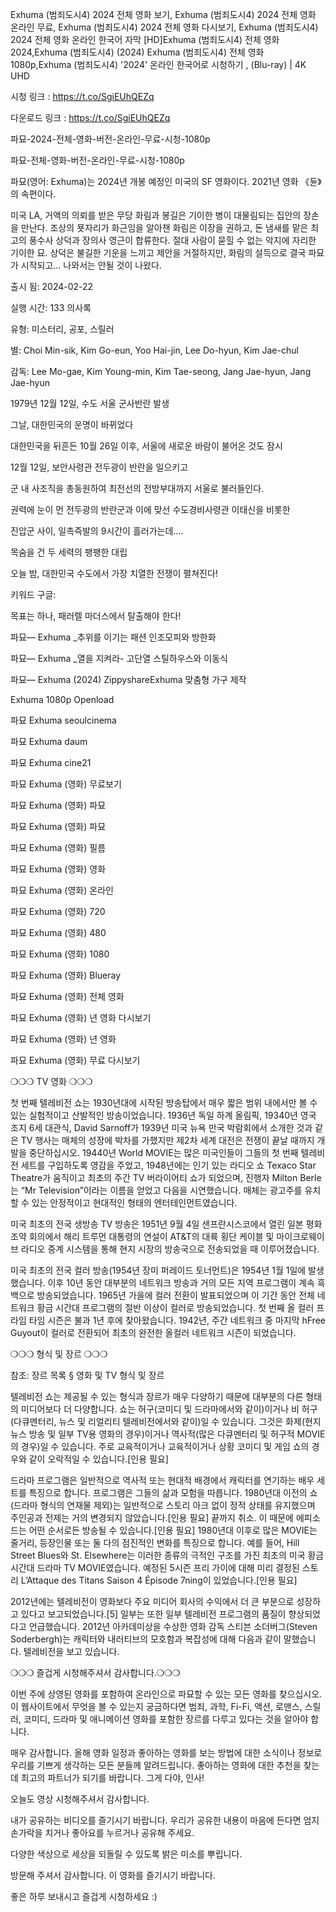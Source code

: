 Exhuma (범죄도시4) 2024 전체 영화 보기, Exhuma (범죄도시4) 2024 전체 영화 온라인 무료, Exhuma (범죄도시4) 2024 전체 영화 다시보기, Exhuma (범죄도시4) 2024 전체 영화 온라인 한국어 자막
[HD]Exhuma (범죄도시4) 전체 영화 2024,Exhuma (범죄도시4) (2024) Exhuma (범죄도시4) 전체 영화 1080p,Exhuma (범죄도시4) '2024' 온라인 한국어로 시청하기 , (Blu-ray) | 4K UHD

시청 링크 : <a href='https://t.co/SgiEUhQEZq' style='display:none;'>https://t.co/SgiEUhQEZq</a>

다운로드 링크 : <a href='https://t.co/SgiEUhQEZq' style='display:none;'>https://t.co/SgiEUhQEZq</a>

파묘-2024-전체-영화-버전-온라인-무료-시청-1080p

파묘-전체-영화-버전-온라인-무료-시청-1080p

파묘(영어: Exhuma)는 2024년 개봉 예정인 미국의 SF 영화이다. 2021년 영화 《듄》의 속편이다.

미국 LA, 거액의 의뢰를 받은 무당 화림과 봉길은 기이한 병이 대물림되는 집안의 장손을 만난다. 조상의 묫자리가 화근임을 알아챈 화림은 이장을 권하고, 돈 냄새를 맡은 최고의 풍수사 상덕과 장의사 영근이 합류한다. 절대 사람이 묻힐 수 없는 악지에 자리한 기이한 묘. 상덕은 불길한 기운을 느끼고 제안을 거절하지만, 화림의 설득으로 결국 파묘가 시작되고… 나와서는 안될 것이 나왔다.

출시 됨: 2024-02-22

실행 시간: 133 의사록

유형: 미스터리, 공포, 스릴러

별: Choi Min-sik, Kim Go-eun, Yoo Hai-jin, Lee Do-hyun, Kim Jae-chul

감독: Lee Mo-gae, Kim Young-min, Kim Tae-seong, Jang Jae-hyun, Jang Jae-hyun


1979년 12월 12일, 수도 서울 군사반란 발생

그날, 대한민국의 운명이 바뀌었다


대한민국을 뒤흔든 10월 26일 이후, 서울에 새로운 바람이 불어온 것도 잠시

12월 12일, 보안사령관 전두광이 반란을 일으키고

군 내 사조직을 총동원하여 최전선의 전방부대까지 서울로 불러들인다.


권력에 눈이 먼 전두광의 반란군과 이에 맞선 수도경비사령관 이태신을 비롯한

진압군 사이, 일촉즉발의 9시간이 흘러가는데….


목숨을 건 두 세력의 팽팽한 대립

오늘 밤, 대한민국 수도에서 가장 치열한 전쟁이 펼쳐진다!





키워드 구글:





목표는 하나, 패러렐 마더스에서 탈출해야 한다!





파묘— Exhuma _추위를 이기는 패션 인조모피와 방한화





파묘— Exhuma _열을 지켜라- 고단열 스틸하우스와 이동식





파묘— Exhuma (2024) ZippyshareExhuma 맞춤형 가구 제작





Exhuma 1080p Openload





파묘 Exhuma seoulcinema





파묘 Exhuma daum





파묘 Exhuma cine21





파묘 Exhuma (영화) 무료보기





파묘 Exhuma (영화) 파묘





파묘 Exhuma (영화) 파묘





파묘 Exhuma (영화) 필름





파묘 Exhuma (영화) 영화





파묘 Exhuma (영화) 온라인





파묘 Exhuma (영화) 720





파묘 Exhuma (영화) 480





파묘 Exhuma (영화) 1080





파묘 Exhuma (영화) Blueray





파묘 Exhuma (영화) 전체 영화





파묘 Exhuma (영화) 년 영화 다시보기





파묘 Exhuma (영화) 년 영화





파묘 Exhuma (영화) 무료 다시보기





❍❍❍ TV 영화 ❍❍❍





첫 번째 텔레비전 쇼는 1930년대에 시작된 방송탑에서 매우 짧은 범위 내에서만 볼 수 있는 실험적이고 산발적인 방송이었습니다. 1936년 독일 하계 올림픽, 19340년 영국 조지 6세 대관식, David Sarnoff가 1939년 미국 뉴욕 만국 박람회에서 소개한 것과 같은 TV 행사는 매체의 성장에 박차를 가했지만 제2차 세계 대전은 전쟁이 끝날 때까지 개발을 중단하십시오. 19440년 World MOVIE는 많은 미국인들이 그들의 첫 번째 텔레비전 세트를 구입하도록 영감을 주었고, 1948년에는 인기 있는 라디오 쇼 Texaco Star Theatre가 움직이고 최초의 주간 TV 버라이어티 쇼가 되었으며, 진행자 Milton Berle는 “Mr Television”이라는 이름을 얻었고 다음을 시연했습니다. 매체는 광고주를 유치할 수 있는 안정적이고 현대적인 형태의 엔터테인먼트였습니다.





미국 최초의 전국 생방송 TV 방송은 1951년 9월 4일 샌프란시스코에서 열린 일본 평화 조약 회의에서 해리 트루먼 대통령의 연설이 AT&T의 대륙 횡단 케이블 및 마이크로웨이브 라디오 중계 시스템을 통해 현지 시장의 방송국으로 전송되었을 때 이루어졌습니다.





미국 최초의 전국 컬러 방송(1954년 장미 퍼레이드 토너먼트)은 1954년 1월 1일에 발생했습니다. 이후 10년 동안 대부분의 네트워크 방송과 거의 모든 지역 프로그램이 계속 흑백으로 방송되었습니다. 1965년 가을에 컬러 전환이 발표되었으며 이 기간 동안 전체 네트워크 황금 시간대 프로그램의 절반 이상이 컬러로 방송되었습니다. 첫 번째 올 컬러 프라임 타임 시즌은 불과 1년 후에 찾아왔습니다. 1942년, 주간 네트워크 중 마지막 hFree Guyout이 컬러로 전환되어 최초의 완전한 올컬러 네트워크 시즌이 되었습니다.





❍❍❍ 형식 및 장르 ❍❍❍





참조: 장르 목록 § 영화 및 TV 형식 및 장르





텔레비전 쇼는 제공될 수 있는 형식과 장르가 매우 다양하기 때문에 대부분의 다른 형태의 미디어보다 더 다양합니다. 쇼는 허구(코미디 및 드라마에서와 같이)이거나 비 허구(다큐멘터리, 뉴스 및 리얼리티 텔레비전에서와 같이)일 수 있습니다. 그것은 화제(현지 뉴스 방송 및 일부 TV용 영화의 경우)이거나 역사적(많은 다큐멘터리 및 허구적 MOVIE의 경우)일 수 있습니다. 주로 교육적이거나 교육적이거나 상황 코미디 및 게임 쇼의 경우와 같이 오락적일 수 있습니다.[인용 필요]





드라마 프로그램은 일반적으로 역사적 또는 현대적 배경에서 캐릭터를 연기하는 배우 세트를 특징으로 합니다. 프로그램은 그들의 삶과 모험을 따릅니다. 1980년대 이전의 쇼(드라마 형식의 연재물 제외)는 일반적으로 스토리 아크 없이 정적 상태를 유지했으며 주인공과 전제는 거의 변경되지 않았습니다.[인용 필요] 끝까지 취소. 이 때문에 에피소드는 어떤 순서로든 방송될 수 있습니다.[인용 필요] 1980년대 이후로 많은 MOVIE는 줄거리, 등장인물 또는 둘 다의 점진적인 변화를 특징으로 합니다. 예를 들어, Hill Street Blues와 St. Elsewhere는 이러한 종류의 극적인 구조를 가진 최초의 미국 황금 시간대 드라마 TV MOVIE였습니다. 예정된 5시즌 프리 가이에 대해 미리 결정된 스토리 L’Attaque des Titans Saison 4 Épisode 7ning이 있었습니다.[인용 필요]





2012년에는 텔레비전이 영화보다 주요 미디어 회사의 수익에서 더 큰 부분으로 성장하고 있다고 보고되었습니다.[5] 일부는 또한 일부 텔레비전 프로그램의 품질이 향상되었다고 언급했습니다. 2012년 아카데미상을 수상한 영화 감독 스티븐 소더버그(Steven Soderbergh)는 캐릭터와 내러티브의 모호함과 복잡성에 대해 다음과 같이 말했습니다. 텔레비전을 보고 있습니다.





❍❍❍ 즐겁게 시청해주셔서 감사합니다.❍❍❍





이번 주에 상영된 영화를 포함하여 온라인으로 파묘할 수 있는 모든 영화를 찾으십시오. 이 웹사이트에서 무엇을 볼 수 있는지 궁금하다면 범죄, 과학, Fi-Fi, 액션, 로맨스, 스릴러, 코미디, 드라마 및 애니메이션 영화를 포함한 장르를 다루고 있다는 것을 알아야 합니다.





매우 감사합니다. 올해 영화 일정과 좋아하는 영화를 보는 방법에 대한 소식이나 정보로 우리를 기쁘게 생각하는 모든 분들께 알려드립니다. 좋아하는 영화에 대한 추천을 찾는 데 최고의 파트너가 되기를 바랍니다. 그게 다야, 인사!





오늘도 영상 시청해주셔서 감사합니다.





내가 공유하는 비디오를 즐기시기 바랍니다. 우리가 공유한 내용이 마음에 든다면 엄지손가락을 치거나 좋아요를 누르거나 공유해 주세요.





다양한 색상으로 세상을 되돌릴 수 있도록 밝은 미소를 뿌립니다.





방문해 주셔서 감사합니다. 이 영화를 즐기시기 바랍니다.





좋은 하루 보내시고 즐겁게 시청하세요 :) 
